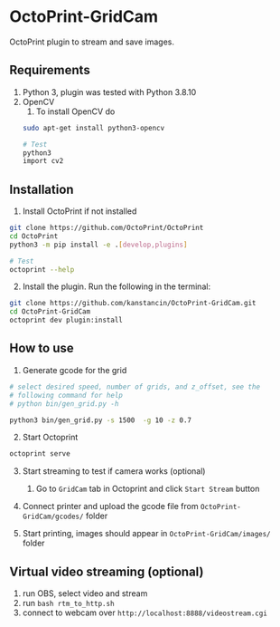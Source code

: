 # OctoPrint-GridCam

OctoPrint plugin to stream and save images.

## Requirements

1. Python 3, plugin was tested with Python 3.8.10
2. OpenCV 
   1. To install OpenCV do
   ```bash
   sudo apt-get install python3-opencv
   
   # Test
   python3
   import cv2
   ```

## Installation

1. Install OctoPrint if not installed
```bash
git clone https://github.com/OctoPrint/OctoPrint
cd OctoPrint
python3 -m pip install -e .[develop,plugins]

# Test
octoprint --help
```
2. Install the plugin. Run the following in the terminal:
```bash
git clone https://github.com/kanstancin/OctoPrint-GridCam.git
cd OctoPrint-GridCam
octoprint dev plugin:install
```

## How to use

1. Generate gcode for the grid
```bash
# select desired speed, number of grids, and z_offset, see the 
# following command for help
# python bin/gen_grid.py -h

python3 bin/gen_grid.py -s 1500  -g 10 -z 0.7
```

2. Start Octoprint
```bash
octoprint serve
```

3. Start streaming to test if camera works (optional)
   1. Go to ```GridCam``` tab in Octoprint and click ```Start Stream``` button

4. Connect printer and upload the gcode file from 
```OctoPrint-GridCam/gcodes/``` folder
5. Start printing, images should appear in ```OctoPrint-GridCam/images/``` folder

## Virtual video streaming (optional) 

1. run OBS, select video and stream
2. run ```bash rtm_to_http.sh```
3. connect to webcam over ```http://localhost:8888/videostream.cgi```
